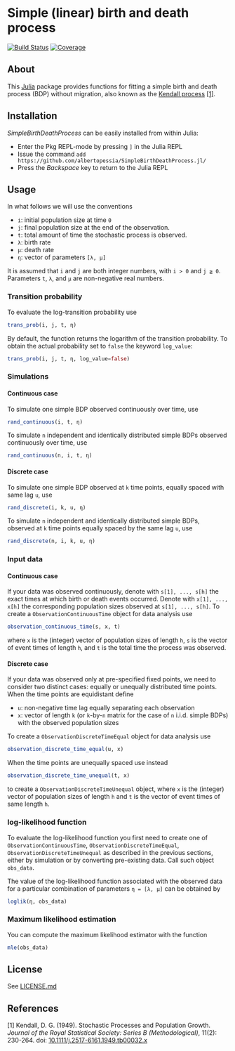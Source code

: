 # Simple (linear) birth and death process
[![Build Status](https://travis-ci.com/albertopessia/SimpleBirthDeathProcess.jl.svg?branch=master)](https://travis-ci.com/albertopessia/SimpleBirthDeathProcess.jl) [![Coverage](https://codecov.io/gh/albertopessia/SimpleBirthDeathProcess.jl/branch/master/graph/badge.svg)](https://codecov.io/gh/albertopessia/SimpleBirthDeathProcess.jl)

## About
This [Julia](http://julialang.org/) package provides functions for fitting a simple birth and death process (BDP) without migration, also known as the [Kendall process](https://doi.org/10.1111/j.2517-6161.1949.tb00032.x) [\[1\]](#references).

## Installation
_SimpleBirthDeathProcess_ can be easily installed from within Julia:

- Enter the Pkg REPL-mode by pressing  `]` in the Julia REPL
- Issue the command `add https://github.com/albertopessia/SimpleBirthDeathProcess.jl/`
- Press the _Backspace_ key to return to the Julia REPL

## Usage
In what follows we will use the conventions

- `i`: initial population size at time `0`
- `j`: final population size at the end of the observation.
- `t`: total amount of time the stochastic process is observed.
- `λ`: birth rate
- `μ`: death rate
- `η`: vector of parameters `[λ, μ]`

It is assumed that `i` and `j` are both integer numbers, with `i > 0` and `j ≧ 0`.
Parameters `t`, `λ`, and `μ` are non-negative real numbers.

### Transition probability
To evaluate the log-transition probability use

```julia
trans_prob(i, j, t, η)
```

By default, the function returns the logarithm of the transition probability.
To obtain the actual probability set to `false` the keyword `log_value`:

```julia
trans_prob(i, j, t, η, log_value=false)
```

### Simulations
#### Continuous case
To simulate one simple BDP observed continuously over time, use

```julia
rand_continuous(i, t, η)
```

To simulate `n` independent and identically distributed simple BDPs observed continuously over time, use

```julia
rand_continuous(n, i, t, η)
```

#### Discrete case
To simulate one simple BDP observed at `k` time points, equally spaced with same lag `u`, use

```julia
rand_discrete(i, k, u, η)
```

To simulate `n` independent and identically distributed simple BDPs, observed at `k` time points equally spaced by the same lag `u`, use

```julia
rand_discrete(n, i, k, u, η)
```

### Input data
#### Continuous case
If your data was observed continuously, denote with ``s[1], ..., s[h]`` the exact times at which birth or death events occurred.
Denote with ``x[1], ..., x[h]`` the corresponding population sizes observed at ``s[1], ..., s[h]``.
To create a `ObservationContinuousTime` object for data analysis use

```julia
observation_continuous_time(s, x, t)
```

where `x` is the (integer) vector of population sizes of length ``h``, `s` is the vector of event times of length ``h``, and `t` is the total time the process was observed.

#### Discrete case
If your data was observed only at pre-specified fixed points, we need to consider two distinct cases: equally or unequally distributed time points.
When the time points are equidistant define

- `u`: non-negative time lag equally separating each observation
- `x`: vector of length ``k`` (or ``k``-by-``n`` matrix for the case of ``n`` i.i.d. simple BDPs) with the observed population sizes

To create a `ObservationDiscreteTimeEqual` object for data analysis use

```julia
observation_discrete_time_equal(u, x)
```

When the time points are unequally spaced use instead

```julia
observation_discrete_time_unequal(t, x)
```

to create a `ObservationDiscreteTimeUnequal` object, where `x` is the (integer) vector of population sizes of length ``h`` and `t` is the vector of event times of same length ``h``.

### log-likelihood function
To evaluate the log-likelihood function you first need to create one of `ObservationContinuousTime`, `ObservationDiscreteTimeEqual`, `ObservationDiscreteTimeUnequal` as described in the previous sections, either by simulation or by converting pre-existing data.
Call such object `obs_data`.

The value of the log-likelihood function associated with the observed data for a particular combination of parameters `η = [λ, μ]` can be obtained by

```julia
loglik(η, obs_data)
```

### Maximum likelihood estimation
You can compute the maximum likelihood estimator with the function

```julia
mle(obs_data)
```

## License
See [LICENSE.md](LICENSE.md)

## References
\[1\] Kendall, D. G. (1949). Stochastic Processes and Population Growth. _Journal of the Royal Statistical Society: Series B (Methodological)_, 11(2): 230-264. doi: [10.1111/j.2517-6161.1949.tb00032.x](https://doi.org/10.1111/j.2517-6161.1949.tb00032.x)
